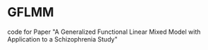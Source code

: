 # GFLMM
code for Paper "A Generalized Functional Linear Mixed Model with Application to a Schizophrenia Study"
